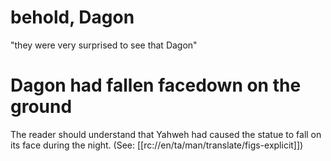 # behold, Dagon

"they were very surprised to see that Dagon"

# Dagon had fallen facedown on the ground

The reader should understand that Yahweh had caused the statue to fall on its face during the night. (See: [[rc://en/ta/man/translate/figs-explicit]])


